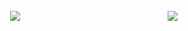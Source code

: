 <div style="display: flex; align-items: flex-start; flex-direction: row;">
  <div style="flex: 50%; padding: 5%;">
    <img src="https://github-readme-stats.vercel.app/api?username=tandashi&count_private=true&show_icons=true&theme=dark&hide_border=true" />
  </div>
   <div style="flex: 50%; padding: 5%;">
    <img src="https://github-readme-stats.vercel.app/api/top-langs/?username=tandashi&theme=dark&hide=html&hide_border=true&layout=compact" />
  </div>
</div>
